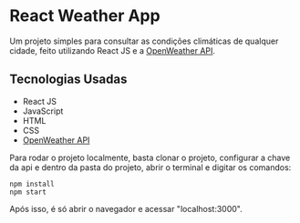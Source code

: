 # React Weather App

Um projeto simples para consultar as condições climáticas de qualquer cidade, feito utilizando React JS e a [OpenWeather API](https://openweathermap.org/).

## Tecnologias Usadas

* React JS
* JavaScript
* HTML
* CSS
* [OpenWeather API](https://openweathermap.org/)

Para rodar o projeto localmente, basta clonar o projeto, configurar a chave da api e dentro da pasta do projeto, abrir o terminal e digitar os comandos:

```
npm install
npm start
```

Após isso, é só abrir o navegador e acessar "localhost:3000".
